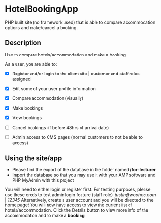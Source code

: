 # HotelBookingApp
 PHP built site (no framework used) that is able to compare accommodation options and make/cancel a booking. 

 
## Description

Use to compare hotels/accommodation and make a booking

As a user, you are able to:

- [x] Register and/or login to the client site | customer and staff roles assigned
- [x] Edit some of your user profile information
- [x] Compare accommodation (visually)
- [x] Make bookings
- [x] View bookings
- [ ] Cancel bookings (if before 48hrs of arrival date)
- [ ] Admin access to CMS pages (normal customers to not be able to access)



## Using the site/app

- Please find the export of the database in the folder named **/for-lecturer**
- Import the database so that you may use it with your AMP software and PHP MyAdmin with this project

You will need to either login or register first. For testing purposes, please use these creds to test admin login feature (staff role): _justin@woohoo.com_ | _12345_
Alternatively, create a user account and you will be directed to the home page!
You will now have access to view the current list of hotels/accommodation.
Click the Details button to view more info of the accommodation and to make a **booking**